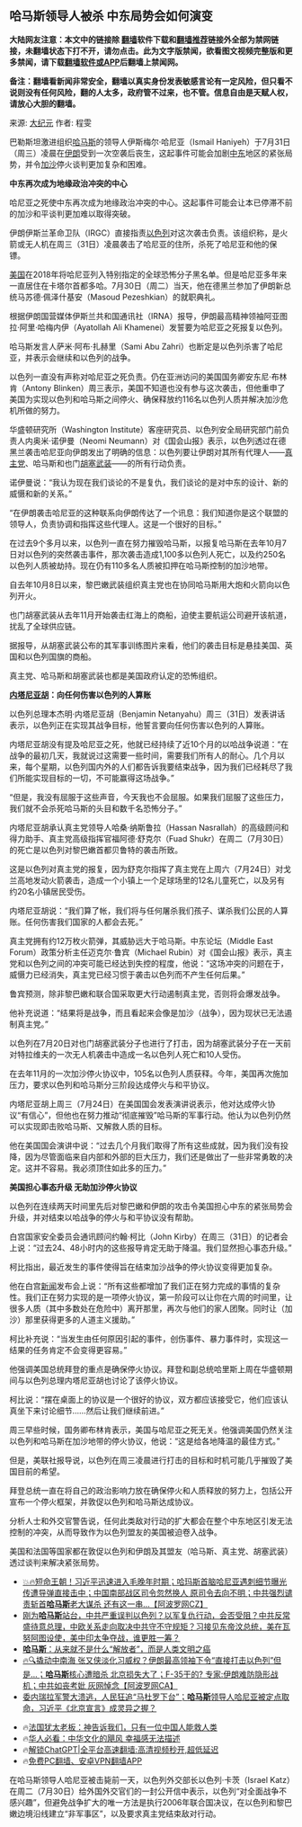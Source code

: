  <!-- 面包屑导航 --> <h2>哈马斯领导人被杀 中东局势会如何演变</h2> <p class="notice"><b>大陆网友注意：本文中的链接除 <a href="https://github.com/bannedbook/fanqiang" >翻墙</a>软件下载和<a href="https://github.com/killgcd/justmysocks/blob/master/README.md">翻墙推荐</a>链接外全部为禁网链接，未翻墙状态下打不开，请勿点击。此为文字版禁闻，欲看图文视频完整版和更多禁闻，请下载<a href="https://github.com/bannedbook/fanqiang">翻墙软件或APP</a>后翻墙上禁闻网。</p><p>备注：翻墙看新闻非常安全，翻墙以真实身份发表敏感言论有一定风险，但只看不说则没有任何风险，翻的人太多，政府管不过来，也不管。信息自由是天赋人权，请放心大胆的翻墙。</b></p>  <div class="entry"> <p>来源:&nbsp;<span class='wp_keywordlink_affiliate'><a href="http://www.epochtimes.com/" title="大纪元" target="_blank">大纪元</a></span>                            作者:&nbsp;程雯                           </p> <p>巴勒斯坦激进组织<a href="https://www.bannedbook.org/bnews/tag/%e5%93%88%e9%a9%ac%e6%96%af/" class="st_tag internal_tag" rel="tag" title="标签 哈马斯 下的日志">哈马斯</a>的领导人伊斯梅尔‧哈尼亚（Ismail Haniyeh）于7月31日（周三）凌晨在<a href="https://www.bannedbook.org/bnews/tag/%e4%bc%8a%e6%9c%97/" class="st_tag internal_tag" rel="tag" title="标签 伊朗 下的日志">伊朗</a>受到一次空袭后丧生，这起事件可能会加剧<a href="https://www.bannedbook.org/bnews/tag/%e4%b8%ad%e4%b8%9c/" class="st_tag internal_tag" rel="tag" title="标签 中东 下的日志">中东</a>地区的紧张局势，并令<a href="https://www.bannedbook.org/bnews/tag/%e5%8a%a0%e6%b2%99/" class="st_tag internal_tag" rel="tag" title="标签 加沙 下的日志">加沙</a>停火谈判更加复杂和困难。</p> <p><strong>中东再次成为地缘政治冲突的中心</strong></p> <p>哈尼亚之死使中东再次成为地缘政治冲突的中心。这起事件可能会让本已停滞不前的加沙和平谈判更加难以取得突破。</p> <p>伊朗伊斯兰革命卫队（IRGC）直接指责<a href="https://www.bannedbook.org/bnews/tag/%e4%bb%a5%e8%89%b2%e5%88%97/" class="st_tag internal_tag" rel="tag" title="标签 以色列 下的日志">以色列</a>对这次袭击负责。该组织称，是火箭或无人机在周三（31日）凌晨袭击了哈尼亚的住所，杀死了哈尼亚和他的保镖。</p> <p><a href="https://www.bannedbook.org/bnews/tag/%e7%be%8e%e5%9b%bd/" class="st_tag internal_tag" rel="tag" title="标签 美国 下的日志">美国</a>在2018年将哈尼亚列入特别指定的全球恐怖分子黑名单。但是哈尼亚多年来一直居住在卡塔尔首都多哈。7月30日（周二）当天，他在德黑兰参加了伊朗新总统马苏德‧佩泽什基安（Masoud Pezeshkian）的就职典礼。</p> <p>根据伊朗国营媒体伊斯兰共和国通讯社（IRNA）报导，伊朗最高精神领袖阿亚图拉‧阿里‧哈梅内伊（Ayatollah Ali Khamenei）发誓要为哈尼亚之死报复以色列。</p> <p>哈马斯发言人萨米‧阿布‧扎赫里（Sami Abu Zahri）也断定是以色列杀害了哈尼亚，并表示会继续和以色列的战争。</p> <p>以色列一直没有声称对哈尼亚之死负责。仍在亚洲访问的美国国务卿安东尼‧布林肯（Antony Blinken）周三表示，美国不知道也没有参与这次袭击，但他重申了美国为实现以色列和哈马斯之间停火、确保释放约116名以色列人质并解决加沙危机所做的努力。</p> <p>华盛顿研究所（Washington Institute）客座研究员、以色列安全局研究部门前负责人内奥米‧诺伊曼（Neomi Neumann）对《国会山报》表示，以色列透过在德黑兰袭击哈尼亚向伊朗发出了明确的信息：以色列要让伊朗对其所有代理人——<a href="https://www.bannedbook.org/bnews/tag/%e7%9c%9f%e4%b8%bb%e5%85%9a/" class="st_tag internal_tag" rel="tag" title="标签 真主党 下的日志">真主党</a>、哈马斯和也门<a href="https://www.bannedbook.org/bnews/tag/%e8%83%a1%e5%a1%9e%e6%ad%a6%e8%a3%85/" class="st_tag internal_tag" rel="tag" title="标签 胡塞武装 下的日志">胡塞武装</a>——的所有行动负责。</p> <p>诺伊曼说：“我认为现在我们谈论的不是复仇，我们谈论的是对中东的设计、新的威慑和新的关系。”</p>  <p>“在伊朗袭击哈尼亚的这种联系向伊朗传达了一个讯息：我们知道你是这个联盟的领导人，负责协调和指挥这些代理人。这是一个很好的目标。”</p> <p>在过去9个多月以来，以色列一直在努力摧毁哈马斯，以报复哈马斯在去年10月7日对以色列的突然袭击事件，那次袭击造成1,100多以色列人死亡，以及约250名以色列人质被劫持。现在仍有110多名人质被扣押在哈马斯控制的加沙地带。</p> <p>自去年10月8日以来，黎巴嫩武装组织真主党也在协同哈马斯用大炮和火箭向以色列开火。</p> <p>也门胡塞武装从去年11月开始袭击红海上的商船，迫使主要航运公司避开该航道，扰乱了全球供应链。</p> <p>据报导，从胡塞武装公布的其军事训练图片来看，他们的袭击目标是悬挂美国、英国和以色列国旗的商船。</p> <p>真主党、哈马斯和胡塞武装也都是美国政府认定的恐怖组织。</p> <p><strong><a href="https://www.bannedbook.org/bnews/tag/%e5%86%85%e5%a1%94%e5%b0%bc%e4%ba%9a%e8%83%a1/" class="st_tag internal_tag" rel="tag" title="标签 内塔尼亚胡 下的日志">内塔尼亚胡</a>：向任何伤害以色列的人算账</strong></p> <p>以色列总理本杰明‧内塔尼亚胡（Benjamin Netanyahu）周三（31日）发表讲话表示，以色列正在实现其战争目标，他誓言要向任何伤害以色列的人算账。</p> <p>内塔尼亚胡没有提及哈尼亚之死，他就已经持续了近10个月的以哈战争说道：“在战争的最初几天，我就说过这需要一些时间，需要我们所有人的耐心。几个月以来，每个星期，以色列国内外的人们都告诉我要结束战争，因为我们已经耗尽了我们所能实现目标的一切，不可能赢得这场战争。”</p> <p>“但是，我没有屈服于这些声音，今天我也不会屈服。如果我们屈服了这些压力，我们就不会杀死哈马斯的头目和数千名恐怖分子。”</p> <p>内塔尼亚胡承认真主党领导人哈桑‧纳斯鲁拉（Hassan Nasrallah）的高级顾问和得力助手、真主党高级指挥官福阿德‧舒克尔（Fuad Shukr）在周二（7月30日）的死亡是以色列对黎巴嫩首都贝鲁特的袭击所致。</p>  <p>这是以色列对真主党的报复，因为舒克尔指挥了真主党在上周六（7月24日）对戈兰高地发动火箭袭击，造成一个小镇上一个足球场里的12名儿童死亡，以及另有约20名小镇居民受伤。</p> <p>内塔尼亚胡说：“我们算了帐，我们将与任何屠杀我们孩子、谋杀我们公民的人算账。任何伤害我们国家的人都会去死。”</p> <p>真主党拥有约12万枚火箭弹，其威胁远大于哈马斯。中东论坛（Middle East Forum）政策分析主任迈克尔‧鲁宾（Michael Rubin）对《国会山报》表示，真主党和以色列之间的冲突可能已经达到失控的程度，他说：“这场冲突的问题在于，威慑力已经消失，真主党已经习惯于袭击以色列而不产生任何后果。”</p> <p>鲁宾预测，除非黎巴嫩和联合国采取更大行动遏制真主党，否则将会爆发战争。</p> <p>他补充说道：“结果将是战争，而且看起来会像是加沙（战争），因为现状已无法遏制真主党。”</p> <p>以色列在7月20日对也门胡塞武装分子也进行了打击，因为胡塞武装分子在一天前对特拉维夫的一次无人机袭击中造成一名以色列人死亡和10人受伤。</p> <p>在去年11月的一次加沙停火协议中，105名以色列人质获释。今年，美国再次施加压力，要求以色列和哈马斯分三阶段达成停火与和平协议。</p> <p>内塔尼亚胡上周三（7月24日）在美国国会发表演讲说表示，他对达成停火协议“有信心”，但他也在努力推动“彻底摧毁”哈马斯的军事行动。他认为以色列仍然可以实现即击败哈马斯、又解救人质的目标。</p> <p>他在美国国会演讲中说：“过去几个月我们取得了所有这些成就，因为我们没有投降，因为尽管面临来自内部和外部的巨大压力，我们还是做出了一些非常勇敢的决定。这并不容易。我必须顶住如此多的压力。”</p> <p><strong>美国担心事态升级 无助加沙停火协议</strong></p> <p>以色列在连续两天时间里先后对黎巴嫩和伊朗的攻击令美国担心中东的紧张局势会升级，并对结束以哈战争的停火与和平协议没有帮助。</p>  <p>白宫国家安全委员会通讯顾问约翰‧柯比（John Kirby）在周三（31日）的记者会上说：“过去24、48小时内的这些报导肯定无助于降温。我们显然担心事态升级。”</p> <p>柯比指出，最近发生的事件使得旨在结束加沙战争的停火协议变得更加复杂。</p> <p>他在白宫<span class='wp_keywordlink_affiliate'><a href="https://www.bannedbook.org/" title="新闻">新闻</a></span>发布会上说：“所有这些都增加了我们正在努力完成的事情的复杂性。我们正在努力实现的是一项停火协议，第一阶段可以让你在六周的时间里，让很多人质（其中多数处在危险中）离开那里，再次与他们的家人团聚。同时让（加沙）那里获得更多的人道主义援助。”</p> <p>柯比补充说：“当发生由任何原因引起的事件，创伤事件、暴力事件时，实现这一结果的任务肯定不会变得更容易。”</p> <p>他强调美国总统拜登的重点是确保停火协议。拜登和副总统哈里斯上周在华盛顿期间与以色列总理内塔尼亚胡也讨论了该停火协议。</p> <p>柯比说：“摆在桌面上的协议是一个很好的协议，双方都应该接受它，他们应该认真坐下来讨论细节……然后让我们继续前进。”</p> <p>周三早些时候，国务卿布林肯表示，美国与哈尼亚之死无关。他强调美国仍然关注以色列和哈马斯在加沙地带的停火协议，他说：“这是给各地降温的最佳方式。”</p> <p>但是，美联社报导说，以色列在周三凌晨进行打击的目标和时机可能几乎摧毁了美国目前的希望。</p> <p>拜登总统一直在将自己的政治影响力放在确保停火和人质释放的努力上，包括公开宣布一个停火框架，并敦促以色列和哈马斯达成协议。</p> <p>分析人士和外交官警告说，任何此类敌对行动的扩大都会在整个中东地区引发无法控制的冲突，从而导致作为以色列盟友的美国被迫卷入战争。</p> <p>美国和法国等国家都在敦促以色列和伊朗及其盟友（哈马斯、真主党、胡塞武装）透过谈判来解决紧张局势。</p>  <!--<div id="taboola-mid-1"></div>--><ul class='op-related-articles' title='相关阅读'> <li><a href='https://www.bannedbook.org/bnews/bannedvideo/20240801/2069451.html' target='_blank'>💥🔥短命王朝！习近平迅速进入毛晚年时期；哈玛斯首脑哈尼亚遇刺细节曝光 传遭导弹直接击中；中国南部战区司令忽然换人 原司令去向不明；中共强烈谴责斩首<b>哈马斯</b>老大谋杀 还有这一串...【阿波罗网CZ】</a></li> <li><a href='https://www.bannedbook.org/bnews/bannedvideo/20240801/2069418.html' target='_blank'>刚为<b>哈马斯</b>站台，中共严重误判以色列？以军复仇行动，会否受阻？中共反常盛待意总理，中欧关系走向取决中共守不守规矩？习接见东帝汶总统，美在瓦努阿图设使，美中印太争夺战，谁更胜一筹？</a></li> <li><a href='https://www.bannedbook.org/bnews/baitai/20240801/2069411.html' target='_blank'><b>哈马斯</b>：从来就不是什么“解放者”，而是人类文明之癌</a></li> <li><a href='https://www.bannedbook.org/bnews/bannedvideo/20240801/2069353.html' target='_blank'>🔥🔍撬动中南海 张又侠淡化习威权？伊朗最高领袖下令“直接打击以色列”但是...；<b>哈马斯</b>核心遭暗杀 北京损失大了；F-35干的? 专家:伊朗难防隐形战机；中共如丧考妣 灰网悼念【阿波罗网CA】</a></li> <li><a href='https://www.bannedbook.org/bnews/comments/20240801/2069312.html' target='_blank'>委内瑞拉军警大溃逃，人民狂追“马杜罗下台”；<b>哈马斯</b>领导人哈尼亚被定点取命，习近平《北京宣言》成灵异之握？</a></li> </ul> <ul class="texttj"> <li>🔥<a href="https://www.bannedbook.org/bnews/ssgc/20230219/1850782.html" target="_blank">法国犹太老板：神告诉我们，只有一位中国人能救人类</a></li> <li>🔥<a href="https://www.bannedbook.org/bnews/comments/20220220/1694796.html" target="_blank">华人必看：中华文化的飓风 幸福感无法描述</a></li> <li>🔥<a href="https://github.com/bannedbook/fanqiang/wiki/V2ray%E6%9C%BA%E5%9C%BA" target="_blank">解锁ChatGPT|全平台高速翻墙:高清视频秒开,超低延迟</a></li> <li>🔥<a href="https://github.com/bannedbook/fanqiang/wiki/%E7%A6%81%E9%97%BB%E7%BD%91%E5%AE%89%E5%8D%93%E7%BF%BB%E5%A2%99%E6%96%B0%E9%97%BBAPP" target="_blank">免费PC翻墙、安卓VPN翻墙APP</a></li> </ul><p>在哈马斯领导人哈尼亚被击毙前一天，以色列外交部长以色列‧卡茨（Israel Katz）在周二（7月30日）给外国外交官们的一封公开信中表示，以色列“对全面战争不感兴趣”，但避免战争扩大的唯一方法是执行2006年联合国决议，在以色列和黎巴嫩边境沿线建立“非军事区”，以及要求真主党结束敌对行动。</p><a name='sharetosocial'></a> <div style="margin-bottom:5px;padding-bottom:5px;clear:both"> <div id="archive-pix-1" class="banner-ads"> <!-- AuctionX Display platform tag START --> <div id="27602x728x90x621x_ADSLOT1" clicktrack="%%CLICK_URL_ESC%%"></div>  <!-- AuctionX Display platform tag END --> </div> <div id="archive-pix-2" class="banner-ads"> <!-- AuctionX Display platform tag START --> <div id="27556x300x250x621x_ADSLOT1" clicktrack="%%CLICK_URL_ESC%%" style="margin:0 auto;text-align:center"></div>  <!-- AuctionX Display platform tag END --> </div> </div>  <div id="archive-pix-1" class="banner-ads"> <!-- AuctionX Display platform tag START --> <div id="27603x728x90x621x_ADSLOT1" clicktrack="%%CLICK_URL_ESC%%"></div>  <!-- AuctionX Display platform tag END --> </div> </div><!--END ENTRY--> 